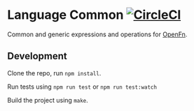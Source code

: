 Language Common [![CircleCI](https://circleci.com/gh/OpenFn/language-common.svg?style=svg)](https://circleci.com/gh/OpenFn/language-common)
===============

Common and generic expressions and operations for [OpenFn](http://openfn.org).

Development
-----------

Clone the repo, run `npm install`.

Run tests using `npm run test` or `npm run test:watch`

Build the project using `make`.

